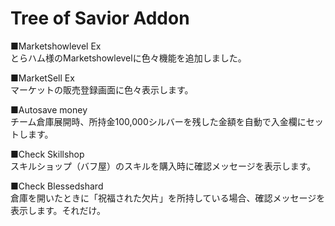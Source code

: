 # Tree of Savior Addon

■Marketshowlevel Ex  
とらハム様のMarketshowlevelに色々機能を追加しました。  

■MarketSell Ex  
マーケットの販売登録画面に色々表示します。  

■Autosave money  
チーム倉庫展開時、所持金100,000シルバーを残した金額を自動で入金欄にセットします。

■Check Skillshop  
スキルショップ（バフ屋）のスキルを購入時に確認メッセージを表示します。

■Check Blessedshard  
倉庫を開いたときに「祝福された欠片」を所持している場合、確認メッセージを表示します。それだけ。
